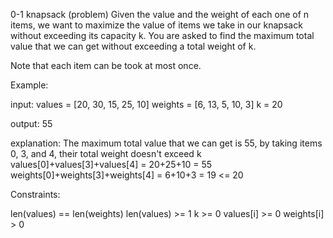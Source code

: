 0-1 knapsack (problem)
Given the value and the weight of each one of n items, we want to maximize the value of items we take in our knapsack without exceeding its capacity k. You are asked to find the maximum total value that we can get without exceeding a total weight of k.

Note that each item can be took at most once.

Example:

input:
values = [20, 30, 15, 25, 10]
weights = [6, 13, 5, 10, 3]
k = 20

output: 55

explanation: The maximum total value that we can get is 55, by taking items 0, 3, and 4, their total weight doesn't exceed k
values[0]+values[3]+values[4] = 20+25+10 = 55
weights[0]+weights[3]+weights[4] = 6+10+3 = 19 <= 20

Constraints:

len(values) == len(weights)
len(values) >= 1
k >= 0
values[i] >= 0
weights[i] > 0
